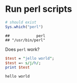 # Run perl scripts


```r
# should exist
Sys.which("perl")
```

```
##            perl 
## "/usr/bin/perl"
```


Does `perl` work?


```perl
$test = "jello world";
$test =~ s/j/h/;
print $test
```

```
hello world
```

